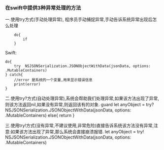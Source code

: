 ### 在swift中提供3种异常处理的方法

一.使用try方式(手动处理异常), 程序员手动捕捉异常,手动告诉系统异常出现后怎么处理


```Swift:
    do{
        if
    }

```


Swift:

    do{
        try  NSJSONSerialization.JSONObjectWithData(jsonData, options: .MutableContainers)
    } catch{
        //error 是系统的一个变量,用来显示错误信息
        print(error)
    }

二.使用try?方式(自动处理异常),系统会帮助我们处理异常,如果该方法出现了异常,则该方法返回nil,如果没有异常,则返回该有的对象.
    guard let  anyObject = try? NSJSONSerialization.JSONObjectWithData(jsonData, options: .MutableContainers) else{    return    }

三.使用try!方式(没有异常,不建议使用,非常危险)直接告诉系统该方法没有异常,注意:如果该方法出现了异常,那么系统会直接崩溃报错.
    let anyObject = try!  NSJSONSerialization.JSONObjectWithData(jsonData, options: .MutableContainers)


